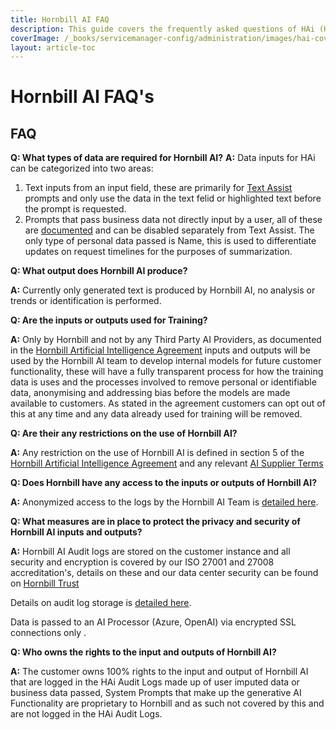```yaml
---
title: Hornbill AI FAQ
description: This guide covers the frequently asked questions of HAi (Hornbill Ai).
coverImage: /_books/servicemanager-config/administration/images/hai-cover.jpg
layout: article-toc
---
```

# Hornbill AI FAQ's

## FAQ

**Q: What types of data are required for Hornbill AI?**
**A:** Data inputs for HAi can be categorized into two areas:
1. Text inputs from an input field, these are primarily for [Text Assist](https://docs.hornbill.com/servicemanager-user-guide/hai/text-assist) prompts and only use the data in the text felid or highlighted text before the prompt is requested. 
2. Prompts that pass business data not directly input by a user, all of these are [documented](/servicemanager-config/administration/hai#data) and can be disabled separately from Text Assist. The only type of personal data passed is Name, this is used to differentiate updates on request timelines for the purposes of summarization. 

**Q: What output does Hornbill AI produce?**

**A:** Currently only generated text is produced by Hornbill AI, no analysis or trends or identification is performed.

**Q: Are the inputs or outputs used for Training?**

**A:** Only by Hornbill and not by any Third Party AI Providers, as documented in the [Hornbill Artificial Intelligence Agreement](https://www.hornbill.com/hubfs/Website/PDF/HAI%20Agreement.pdf) inputs and outputs will be used by the Hornbill AI team to develop internal models for future customer functionality, these will have a fully transparent process for how the training data is uses and the processes involved to remove personal or identifiable data, anonymising and addressing bias before the models are made available to customers. As stated in the agreement customers can opt out of this at any time and any data already used for training will be removed.

**Q: Are their any restrictions on the use of Hornbill AI?**

**A:** Any restriction on the use of Hornbill AI is defined in section 5 of the [Hornbill Artificial Intelligence Agreement](https://www.hornbill.com/hubfs/Website/PDF/HAI%20Agreement.pdf) and any relevant [AI Supplier Terms](/servicemanager-config/administration/hai-usage-policy#third-party-terms)

**Q: Does Hornbill have any access to the inputs or outputs of Hornbill AI?**

**A:** Anonymized access to the logs by the Hornbill AI Team is [detailed here](/servicemanager-config/administration/hai-logs#monitoring-of-logs).

**Q: What measures are in place to protect the privacy and security of Hornbill AI inputs and outputs?**

**A:** Hornbill AI Audit logs are stored on the customer instance and all security and encryption is covered by our ISO 27001 and 27008 accreditation's, details on these and our data center security can be found on [Hornbill Trust](https://trust.hornbill.com/compliance/)

Details on audit log storage is [detailed here](/servicemanager-config/administration/hai-logs#monitoring-of-logs).

Data is passed to an AI Processor (Azure, OpenAI) via encrypted SSL connections only .

**Q: Who owns the rights to the input and outputs of Hornbill AI?**

**A:** The customer owns 100% rights to the input and output of Hornbill AI that are logged in the HAi Audit Logs made up of user imputed data or business data passed, System Prompts that make up the generative AI Functionality are proprietary to Hornbill and as such not covered by this and are not logged in the HAi Audit Logs.